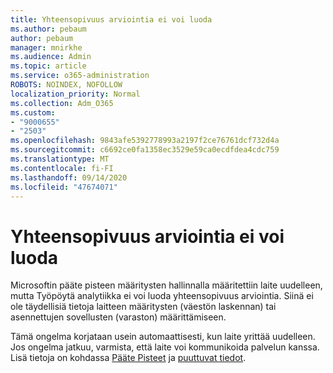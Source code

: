```yaml
---
title: Yhteensopivuus arviointia ei voi luoda
ms.author: pebaum
author: pebaum
manager: mnirkhe
ms.audience: Admin
ms.topic: article
ms.service: o365-administration
ROBOTS: NOINDEX, NOFOLLOW
localization_priority: Normal
ms.collection: Adm_O365
ms.custom:
- "9000655"
- "2503"
ms.openlocfilehash: 9843afe5392778993a2197f2ce76761dcf732d4a
ms.sourcegitcommit: c6692ce0fa1358ec3529e59ca0ecdfdea4cdc759
ms.translationtype: MT
ms.contentlocale: fi-FI
ms.lasthandoff: 09/14/2020
ms.locfileid: "47674071"
---
```

# <a name="cant-create-a-compatibility-assessment"></a>Yhteensopivuus arviointia ei voi luoda

Microsoftin pääte pisteen määritysten hallinnalla määritettiin laite uudelleen, mutta Työpöytä analytiikka ei voi luoda yhteensopivuus arviointia. Siinä ei ole täydellisiä tietoja laitteen määritysten (väestön laskennan) tai asennettujen sovellusten (varaston) määrittämiseen.

Tämä ongelma korjataan usein automaattisesti, kun laite yrittää uudelleen. Jos ongelma jatkuu, varmista, että laite voi kommunikoida palvelun kanssa. Lisä tietoja on kohdassa [Pääte Pisteet](https://docs.microsoft.com/configmgr/desktop-analytics/enable-data-sharing#endpoints) ja [puuttuvat tiedot](https://docs.microsoft.com/configmgr/desktop-analytics/monitor-connection-health#missing-data).
